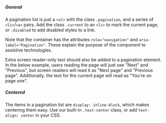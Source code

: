 ##### General

A pagination list is just a `<ul>` with the class `.pagination`, and a series of `<li>`/`<a>` pairs. Add the class `.current` to an `<li>` to mark the current page, or `.disabled` to add disabled styles to a link.

Note that the container has the attributes `role="navigation"` and `aria-label="Pagination"`. These explain the purpose of the component to assistive technologies.

Extra screen reader-only text should also be added to a pagination element. In the below example, users reading the page will just see "Next" and "Previous", but screen readers will read it as "Next page" and "Previous page". Additionally, the text for the current page will read as "You're on page one".

##### Centered
The items in a pagination list are `display: inline-block`, which makes centering them easy. Use our built-in `.text-center` class, or add `text-align: center` in your CSS.